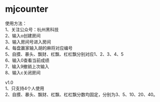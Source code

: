 # mjcounter
使用方法：  
1、关注公众号：杭州黑科技  
2、输入o创建房间  
3、输入房间号进入房间  
4、每盘赢家输入胡的麻将对应编号  
5、自摸、暴头、飘财、杠飘、杠杠飘分别对应1、2、3、4、5  
6、输入0查看当前成绩  
7、输入9撤销上次输入  
8、输入c关闭房间  

v1.0  
1、只支持4个人使用  
2、自摸、暴头、飘财、杠飘、杠杠飘分数均固定，分别为3、5、10、20、40。
